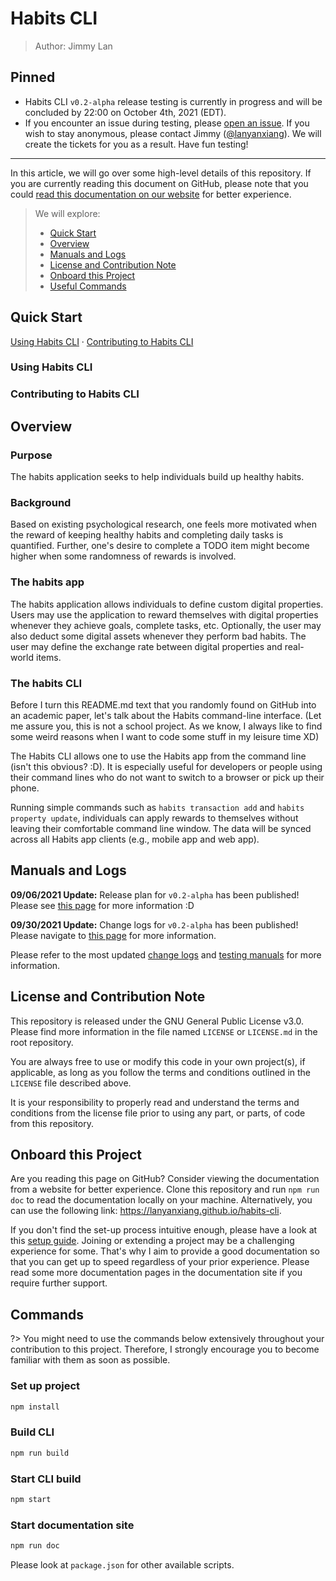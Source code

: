 # Habits CLI

> Author: Jimmy Lan

## Pinned
* Habits CLI `v0.2-alpha` release testing is currently in progress and will be concluded by 22:00 on October 4th, 2021
  (EDT).
* If you encounter an issue during testing, please [open an issue](https://github.com/lanyanxiang/habits-cli/issues). If
  you wish to stay anonymous, please contact Jimmy ([@lanyanxiang](https://github.com/lanyanxiang)). We will create the
  tickets for you as a result. Have fun testing!

---

In this article, we will go over some high-level details of this repository. If you are currently reading this document on GitHub, please note that you could [read this documentation on our website](https://lanyanxiang.github.io/habits-cli/) for better experience.

> We will explore:
>
> - [Quick Start](#quick-start)
> - [Overview](#overview)
> - [Manuals and Logs](#manuals-and-logs)
> - [License and Contribution Note](#license-and-contribution-note)
> - [Onboard this Project](#onboard-this-project)
> - [Useful Commands](#commands)

## Quick Start

[Using Habits CLI](#using-habits-cli) ·
[Contributing to Habits CLI](#contributing-to-habits-cli)

### Using Habits CLI

### Contributing to Habits CLI

## Overview

### Purpose

The habits application seeks to help individuals build up healthy habits.

### Background

Based on existing psychological research, one feels more motivated when the reward of keeping healthy habits and
completing daily tasks is quantified. Further, one's desire to complete a TODO item might become higher when some
randomness of rewards is involved.

### The habits app
The habits application allows individuals to define custom digital properties. Users may use the application to reward themselves with digital properties whenever they achieve goals, complete tasks, etc. Optionally, the user may also deduct some digital assets whenever they perform bad habits. The user may define the exchange rate between digital properties and real-world items.

### The habits CLI
Before I turn this README.md text that you randomly found on GitHub into an academic paper, let's talk about the Habits command-line interface. (Let me assure you, this is not a school project. As we know, I always like to find some weird reasons when I want to code some stuff in my leisure time XD)

The Habits CLI allows one to use the Habits app from the command line (isn't this obvious? :D). It is especially useful
for developers or people using their command lines who do not want to switch to a browser or pick up their phone.

Running simple commands such as `habits transaction add` and `habits property update`, individuals can apply rewards to
themselves without leaving their comfortable command line window. The data will be synced across all Habits app
clients (e.g., mobile app and web app).

## Manuals and Logs

**09/06/2021 Update:** Release plan for `v0.2-alpha` has been published! Please see [this page](release-plans/v0.2.md)
for more information :D

**09/30/2021 Update:** Change logs for `v0.2-alpha` has been published! Please navigate
to [this page](change-logs/v0.2.md) for more information.

Please refer to the most updated [change logs](change-logs) and [testing manuals](testing) for more information.

## License and Contribution Note

This repository is released under the GNU General Public License v3.0. Please find more information in the file
named `LICENSE` or `LICENSE.md` in the root repository.

You are always free to use or modify this code in your own project(s), if applicable, as long as you follow the terms
and conditions outlined in the `LICENSE` file described above.

It is your responsibility to properly read and understand the terms and conditions from the license file prior to using any part, or parts, of code from this repository.

## Onboard this Project

Are you reading this page on GitHub? Consider viewing the documentation from a website for better experience.
Clone this repository and run `npm run doc` to read the documentation locally on your machine.
Alternatively, you can use the following link: https://lanyanxiang.github.io/habits-cli.

If you don't find the set-up process intuitive enough, please have a look at this [setup guide](setup.md).
Joining or extending a project may be a challenging experience for some.
That's why I aim to provide a good documentation so that you can get up to speed regardless of your prior experience.
Please read some more documentation pages in the documentation site if you require further support.

## Commands

?> You might need to use the commands below extensively throughout your contribution to this project.
Therefore, I strongly encourage you to become familiar with them as soon as possible.

### Set up project

```bash
npm install
```

### Build CLI

```bash
npm run build
```

### Start CLI build

```bash
npm start
```

### Start documentation site

```bash
npm run doc
```

Please look at `package.json` for other available scripts.
